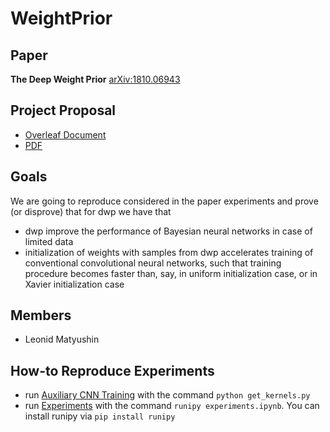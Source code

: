 # WeightPrior

## Paper
**The Deep Weight Prior**
[arXiv:1810.06943](https://arxiv.org/abs/1810.06943)

## Project Proposal
* [Overleaf Document](https://www.overleaf.com/read/njvynwkrxzvd)
* [PDF](https://github.com/matyushinleonid/WeightPrior/blob/master/BMML_Project_Proposal.pdf)

## Goals
We are going to reproduce considered in the paper experiments and prove (or disprove) that for dwp we have that

* dwp improve the performance of Bayesian neural networks in case of limited data
* initialization of weights with samples from dwp accelerates training of conventional convolutional neural networks, such that training procedure becomes faster than, say, in uniform initialization case, or in Xavier initialization case

## Members
* Leonid Matyushin

## How-to Reproduce Experiments
* run [Auxiliary CNN Training](https://github.com/matyushinleonid/WeightPrior/blob/master/get_kernels.py) with the command `python get_kernels.py` 
* run [Experiments](https://github.com/matyushinleonid/WeightPrior/blob/master/experiments.ipynb) with the command `runipy experiments.ipynb`. You can install runipy via `pip install runipy`
